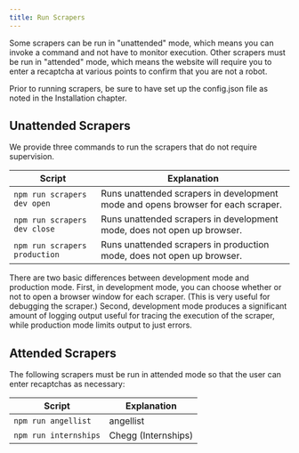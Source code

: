 ```yaml
---
title: Run Scrapers
---
```


Some scrapers can be run in "unattended" mode, which means you can invoke a command and not have to monitor execution. Other scrapers must be run in "attended" mode, which means the website will require you to enter a recaptcha at various points to confirm that you are not a robot.

Prior to running scrapers, be sure to have set up the config.json file as noted in the Installation chapter.

## Unattended Scrapers

We provide three commands to run the scrapers that do not require supervision.

| Script | Explanation |
| ------- | ----- |
|  `npm run scrapers dev open` |  Runs unattended scrapers in development mode and opens browser for each scraper. |
|  `npm run scrapers dev close` |  Runs unattended scrapers in development mode, does not open up browser. |
|  `npm run scrapers production` |  Runs unattended scrapers in production mode, does not open up browser.|


There are two basic differences between development mode and production mode. First, in development mode, you can choose whether or not to open a browser window for each scraper. (This is very useful for debugging the scraper.) Second, development mode produces a significant amount of logging output useful for tracing the execution of the scraper, while production mode limits output to just errors.

## Attended Scrapers

The following scrapers must be run in attended mode so that the user can enter recaptchas as necessary:

| Script | Explanation |
| ------- | ----- |
|  `npm run angellist` | angellist |
|  `npm run internships` | Chegg (Internships) |






